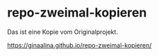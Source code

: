 # repo-zweimal-kopieren

Das ist eine Kopie vom Originalprojekt.

 https://ginaalina.github.io/repo-zweimal-kopieren/  
